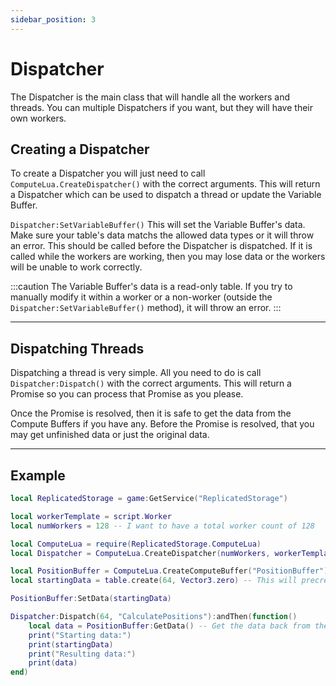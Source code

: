 ```yaml
---
sidebar_position: 3
---
```


# Dispatcher

The Dispatcher is the main class that will handle all the workers and threads. You can multiple Dispatchers if you want, but they will have their own workers.

## Creating a Dispatcher

To create a Dispatcher you will just need to call `ComputeLua.CreateDispatcher()` with the correct arguments. This will return a Dispatcher which can be used to dispatch a thread or update the Variable Buffer.

`Dispatcher:SetVariableBuffer()` This will set the Variable Buffer's data. Make sure your table's data matchs the allowed data types or it will throw an error. This should be called before the Dispatcher is dispatched. If it is called while the workers are working, then you may lose data or the workers will be unable to work correctly.

:::caution
The Variable Buffer's data is a read-only table. If you try to manually modify it within a worker or a non-worker (outside the `Dispatcher:SetVariableBuffer()` method), it will throw an error.
:::

---

## Dispatching Threads

Dispatching a thread is very simple. All you need to do is call `Dispatcher:Dispatch()` with the correct arguments. This will return a Promise so you can process that Promise as you please.

Once the Promise is resolved, then it is safe to get the data from the Compute Buffers if you have any. Before the Promise is resolved, that you may get unfinished data or just the original data.

---

## Example

```lua
local ReplicatedStorage = game:GetService("ReplicatedStorage")

local workerTemplate = script.Worker
local numWorkers = 128 -- I want to have a total worker count of 128

local ComputeLua = require(ReplicatedStorage.ComputeLua)
local Dispatcher = ComputeLua.CreateDispatcher(numWorkers, workerTemplate)

local PositionBuffer = ComputeLua.CreateComputeBuffer("PositionBuffer")
local startingData = table.create(64, Vector3.zero) -- This will precreate a table with 64 elements all with Vector3.zero as the value

PositionBuffer:SetData(startingData)

Dispatcher:Dispatch(64, "CalculatePositions"):andThen(function()
	local data = PositionBuffer:GetData() -- Get the data back from the PositionBuffer which should have all the new positions
	print("Starting data:")
	print(startingData)
	print("Resulting data:")
	print(data)
end)
```